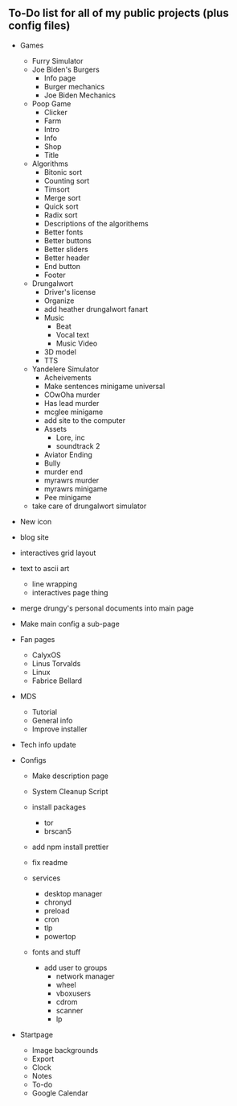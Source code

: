 ## To-Do list for **all** of my public projects (plus config files)

-   Games
    -   Furry Simulator
    -   Joe Biden's Burgers
        -   Info page
        -   Burger mechanics
        -   Joe Biden Mechanics
    -   Poop Game
        -   Clicker
        -   Farm
        -   Intro
        -   Info
        -   Shop
        -   Title
    -   Algorithms
        -   Bitonic sort
        -   Counting sort
        -   Timsort
        -   Merge sort
        -   Quick sort
        -   Radix sort
        -   Descriptions of the algorithems
        -   Better fonts
        -   Better buttons
        -   Better sliders
        -   Better header
        -   End button
        -   Footer
    -   Drungalwort
        -   Driver's license
        -   Organize
        -   add heather drungalwort fanart
        -   Music
            -   Beat
            -   Vocal text
            -   Music Video
        -   3D model
        -   TTS
    -   Yandelere Simulator
        -   Acheivements
        -   Make sentences minigame universal
        -   COwOha murder
        -   Has lead murder
        -   mcglee minigame
        -   add site to the computer
        -   Assets
            -   Lore, inc
            -   soundtrack 2
        -   Aviator Ending
        -   Bully
        -   murder end
        -   myrawrs murder
        -   myrawrs minigame
        -   Pee minigame
    -   take care of drungalwort simulator
-   New icon
-   blog site
-   interactives grid layout
-   text to ascii art
    -   line wrapping
    -   interactives page thing
-   merge drungy's personal documents into main page
-   Make main config a sub-page
-   Fan pages
    -   CalyxOS
    -   Linus Torvalds
    -   Linux
    -   Fabrice Bellard
-   MDS
    -   Tutorial
    -   General info
    -   Improve installer
-   Tech info update
-   Configs

    -   Make description page
    -   System Cleanup Script
    -   install packages

        -   tor
        -   brscan5

    -   add npm install prettier
    -   fix readme
    -   services
        -   desktop manager
        -   chronyd
        -   preload
        -   cron
        -   tlp
        -   powertop
    -   fonts and stuff
        -   add user to groups
            -   network manager
            -   wheel
            -   vboxusers
            -   cdrom
            -   scanner
            -   lp

-   Startpage
    -   Image backgrounds
    -   Export
    -   Clock
    -   Notes
    -   To-do
    -   Google Calendar
